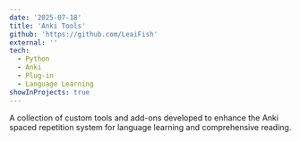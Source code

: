 ```yaml
---
date: '2025-07-18'
title: 'Anki Tools'
github: 'https://github.com/LeaiFish'
external: ''
tech:
  - Python
  - Anki
  - Plug-in
  - Language Learning
showInProjects: true
---
```


A collection of custom tools and add-ons developed to enhance the Anki spaced repetition system for language learning and comprehensive reading.
